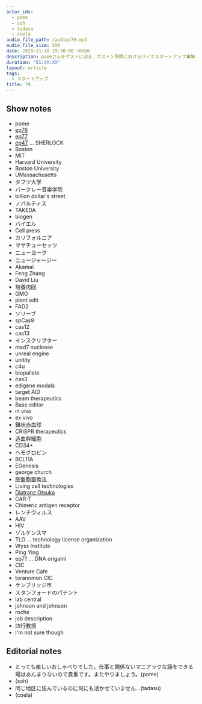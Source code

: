 ```yaml
---
actor_ids:
  - pome
  - soh
  - tadasu
  - coela
audio_file_path: /audio/79.mp3
audio_file_size: XXX
date: 2020-11-10 19:30:00 +0900
description: pomeさんをゲストに迎え、ボストン界隈におけるバイオスタートアップ事情について話を伺いました。
duration: "01:XX:XX"
layout: article
tags:
  - スタートアップ
title: 79. 
---
```


## Show notes

- pome
- [ep76](https://researchat.fm/episode/76)
- [ep77](https://researchat.fm/episode/77)
- [ep47](https://researchat.fm/episode/47) ... SHERLOCK
- Boston
- MIT
- Harvard University
- Boston University
- UMassachusetts
- タフツ大学
- バークレー音楽学院
- billion dollar's street
- ノバルティス
- TAKEDA
- biogen
- バイエル
- Cell press
- カリフォルニア
- マサチューセッツ
- ニューヨーク
- ニュージャージー
- Akamai
- Feng Zhang
- David Liu
- 培養肉回
- GMO
- plant edit
- FAD2
- ソリーブ
- spCas9
- cas12
- cas13
- インスクリプター
- mad7 nuclease
- unreal engine
- unitity
- c4u
- biopallete
- cas3
- edigene modals
- target AID
- beam therapeutics
- Base editor
- in vivo
- ex vivo
- 鎌状赤血球
- CRISPR therapeutics
- 造血幹細胞
- CD34+
- ヘモグロビン
- BCL11A
- EGenesis
- george church
- 胚盤胞置換法
- Living cell technologies 
- [Diatranz Otsuka](http://dolglobal.com/)
- CAR-T
- Chimeric antigen receptor 
- レンチウィルス
- AAV
- HIV
- ゾルゲンスマ
- TLO ... technology license organization
- Wyss Institute
- Ping Ying
- ep7? ... DNA origami
- CIC
- Venture Cafe 
- toranomon CIC
- ケンブリッジ市
- スタンフォードのパテント
- lab central
- johnson and johnson
- roche
- job description
- 四行教授
- I'm not sure though

## Editorial notes
- とっても楽しいおしゃべりでした。仕事と関係ないマニアックな話をできる場はあんまりないので貴重です。またやりましょう。(pome)
- (soh)
- 同じ地区に住んでいるのに何にも活かせていません...(tadasu)
- (coela)
